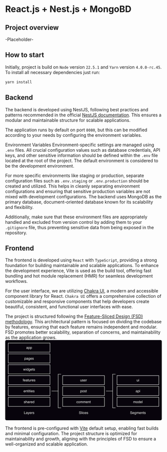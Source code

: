 # React.js + Nest.js + MongoBD

## Project overview
-Placeholder-

## How to start
Initially, project is build on `Node` version `22.5.1` and `Yarn` version `4.0.0-rc.45`.
To install all necessary dependencies just run:
```bash
yarn install
```

## Backend
The backend is developed using NestJS, following best practices and patterns recommended in the official [NestJS documentation](https://docs.nestjs.com). This ensures a modular and maintainable structure for scalable applications.

The application runs by default on port `8080`, but this can be modified according to your needs by configuring the environment variables.

Environment Variables
Environment-specific settings are managed using `.env` files. All crucial configuration values such as database credentials, API keys, and other sensitive information should be defined within the `.env` file located at the root of the project. The default environment is considered to be the development environment.

For more specific environments like staging or production, separate configuration files such as `.env.staging` or `.env.production` should be created and utilized. This helps in cleanly separating environment configurations and ensuring that sensitive production variables are not mixed with development configurations. The backend uses MongoDB as the primary database, document-oriented database known for its scalability and flexibility.

Additionally, make sure that these environment files are appropriately handled and excluded from version control by adding them to your `.gitignore` file, thus preventing sensitive data from being exposed in the repository.

## Frontend
The frontend is developed using `React` with `TypeScript`, providing a strong foundation for building maintainable and scalable applications. To enhance the development experience, Vite is used as the build tool, offering fast bundling and hot module replacement (HMR) for seamless development workflows.

For the user interface, we are utilizing [Chakra UI](https://v2.chakra-ui.com/docs/components), a modern and accessible component library for React. `Chakra UI` offers a comprehensive collection of customizable and responsive components that help developers create beautiful, consistent, and functional user interfaces with ease.

The project is structured following the [Feature-Sliced Design (FSD) methodology](https://feature-sliced.design/docs/get-started/overview). This architectural pattern is focused on dividing the codebase by features, ensuring that each feature remains independent and modular. FSD promotes better scalability, separation of concerns, and maintainability as the application grows.
<picture>
  <source srcset="assets/fsd/dark.png" media="(prefers-color-scheme: dark)">
  <source srcset="assets/fsd/light.png" media="(prefers-color-scheme: light)">
  <img src="assets/fsd/dark.png" alt="Feature-Sliced Design architecture">
</picture>

The frontend is pre-configured with [Vite](https://vite.dev) default setup, enabling fast builds and minimal configuration. The project structure is optimized for maintainability and growth, aligning with the principles of FSD to ensure a well-organized and scalable application.